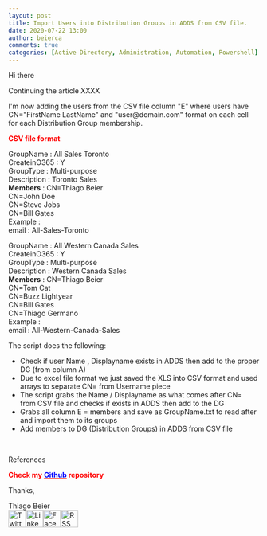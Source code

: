 ```yaml
---
layout: post
title: Import Users into Distribution Groups in ADDS from CSV file.
date: 2020-07-22 13:00
author: beierca
comments: true
categories: [Active Directory, Administration, Automation, Powershell]
---
```

<p>Hi there</p><p>Continuing the article XXXX</p><p>I'm now adding the users from the CSV file column "E" where users have CN="FirstName LastName" and "user@domain.com" format on each cell for each Distribution Group membership.</p><p><strong><span style="color:#ff0000;">CSV file format</span></strong></p><p>GroupName : All Sales Toronto<br />CreateinO365 : Y<br />GroupType : Multi-purpose<br />Description : Toronto Sales<br /><strong>Members</strong> : CN=Thiago Beier<br />CN=John Doe<br />CN=Steve Jobs<br />CN=Bill Gates<br />Example :<br />email : All-Sales-Toronto</p><p>GroupName : All Western Canada Sales<br />CreateinO365 : Y<br />GroupType : Multi-purpose<br />Description : Western Canada Sales<br /><strong>Members</strong> : CN=Thiago Beier<br />CN=Tom Cat<br />CN=Buzz Lightyear<br />CN=Bill Gates<br />CN=Thiago Germano<br />Example :<br />email : All-Western-Canada-Sales</p><p>The script does the following:</p><ul><li>Check if user Name , Displayname exists in ADDS then add to the proper DG (from column A)</li><li>Due to excel file format we just saved the XLS into CSV format and used arrays to separate CN= from Username piece</li><li>The script grabs the Name / Displayname as what comes after CN= from CSV file and checks if exists in ADDS then add to the DG</li><li>Grabs all column E = members and save as GroupName.txt to read after and import them to its groups</li><li>Add members to DG (Distribution Groups) in ADDS from CSV file</li></ul><p>&nbsp;</p><p>References</p><p><strong><span style="color:#ff0000;">Check my <a style="color:#ff0000;" href="https://github.com/thiagobeier/scripts/blob/master/README.md"><span style="color:#0000ff;">Github</span></a> repository</span></strong></p><p><!-- /wp:paragraph -->

<!-- wp:paragraph --></p><p>Thanks,</p><p><!-- /wp:paragraph -->

<!-- wp:paragraph --></p><p>Thiago Beier<br /><a href="https://twitter.com/thiagobeier"><img title="Twitter" src="https://socialmediawidgets.files.wordpress.com/2014/03/twitter1.png" alt="Twitter" width="35" height="35" /></a><a href="https://www.linkedin.com/in/tbeier/"><img title="LinkedIn" src="https://socialmediawidgets.files.wordpress.com/2014/03/linkedin1.png" alt="LinkedIn" width="35" height="35" /></a><a href="https://www.facebook.com/TheBeier/"><img title="Facebook" src="https://socialmediawidgets.files.wordpress.com/2014/03/facebook1.png" alt="Facebook" width="35" height="35" /></a><a href="https://thiagobeier.wordpress.com/feed/"><img title="RSS" src="https://socialmediawidgets.files.wordpress.com/2014/03/rss1.png" alt="RSS" width="35" height="35" /></a></p>
